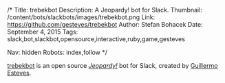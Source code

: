 /*
Title: trebekbot
Description: A Jeopardy! bot for Slack.
Thumbnail: /content/bots/slackbots/images/trebekbot.png
Link: https://github.com/gesteves/trebekbot
Author: Stefan Bohacek
Date: September 4, 2015
Tags: slack,bot,slackbot,opensource,interactive,ruby,game,gesteves

Nav: hidden
Robots: index,follow
*/

[trebekbot](https://github.com/gesteves/trebekbot) is an open source [*Jeopardy!*](https://en.wikipedia.org/wiki/Jeopardy!) bot for Slack, created by [Guillermo Esteves](https://twitter.com/gesteves).